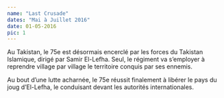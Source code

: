 ```yaml
---
name: "Last Crusade"
dates: "Mai à Juillet 2016"
date: 01-05-2016
pic: 1
---
```

Au Takistan, le 75e est désormais encerclé par les forces du Takistan Islamique, dirigé par Samir El-Lefha. Seul, le régiment va s’employer à reprendre village par village le territoire conquis par ses ennemis.

Au bout d’une lutte acharnée, le 75e réussit finalement à libérer le pays du joug d’El-Lefha, le conduisant devant les autorités internationales.
